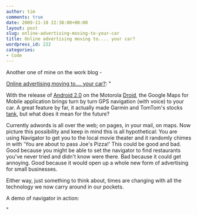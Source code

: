 ```yaml
---
author: tim
comments: true
date: 2009-11-10 22:38:00+00:00
layout: post
slug: online-advertising-moving-to-your-car
title: Online advertising moving to.... your car?
wordpress_id: 222
categories:
- Code
---
```


Another one of mine on the work blog -   
  


[Online advertising moving to.... your car?](http://www.alexanderinteractive.com/blog/2009/11/online-advertising-moving-to-your-car.html): "

With the release of [Android 2.0](http://developer.android.com/sdk/android-2.0-highlights.html) on the Motorola [Droid](http://www.motorola.com/Consumers/US-EN/Consumer-Product-and-Services/Mobile-Phones/Motorola-DROID-US-EN), the Google Maps for Mobile application brings turn by turn GPS navigation (with voice) to your car.  A great feature by far, it actually made Garmin and TomTom's stocks [tank](http://www.wiseandroid.com/NewsItem.aspx?category=News&path=October&itemid=37), but what does it mean for the future?  





Currently adwords is all over the web; on pages, in your mail, on maps.  Now picture this possibility and keep in mind this is all hypothetical: You are using Navigator to get you to the local movie theater and it randomly chimes in with 'You are about to pass Joe's Pizza!'  This could be good and bad.  Good because you might be able to set the navigator to find restaurants you've never tried and didn't know were there.  Bad because it could get annoying.  Good because it would open up a whole new form of advertising for small businesses.  





Either way, just something to think about, times are changing with all the technology we now carry around in our pockets.





A demo of navigator in action:





"

